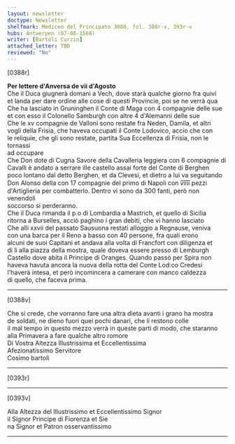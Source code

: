 ```yaml
---
layout: newsletter
doctype: Newsletter
shelfmark: Mediceo del Principato 3080, fol. 388r-v, 393r-v
hubs: Antwerpen (07-08-1568)
writer: [Bartoli Curzio]
attached_letter: TBD
reviewed: "No"
---
```


[0388r]  
  
  
<strong>Per lettere d'Anversa de vii d'Agosto</strong>  
Che il Duca giugnerà domani a Vech, dove starà qualche giorno fra quivi  
et landa per dare ordine alle cose di questi Provincie, poi se ne verrà qua  
Che ha lasciato in Gruninghen il Conte di Maga con 4 compagnie delle sue  
et con esso il Colonello Samburgh con altre 4 d'Alemanni delle sue  
Che le xv compagnie de Valloni sono restate fra Neden, Damila, et altri  
vogli della Frisia, che haveva occupati il Conte Lodovico, accio che con  
le reliquie, che gli sono restate, partita Sua Eccellenza di Frisia, non le tornassi  
ad occupare  
Che Don dote di Cugna Savore della Cavalleria leggiera con 6 compagnie di  
Cavalli è andato a serrare ille castello assai forte del Conte di Berghen  
poco lontano dal detto Berghen, et da Clevesi, et dietro a lui va seguitando  
Don Alonso della con 17 compagnie del primo di Napoli con v̅i̅i̅i̅i̅ pezzi  
d'Artiglieria per combatterlo. Dentro vi sono da 300 fanti, però non venendoli  
soccorso si perderanno.  
Che il Duca rimanda il p.o di Lombardia a Mastrich, et quello di Sicilia  
ritorna a Burselles, acciò paghino i gran debiti, che vi hanno lasciato  
Che alli xxvii del passato Sausuona restati alloggio a Regnause, veniva  
con una barca per il Reno a basso con 40 persone, fra quali erono  
alcuni de suoi Capitani et andava alla volta di Francfort con diligenza et  
di lì alla piazza della mostra, quale doveva essere presso di Lemburgh  
Castello dove abita il Principe di Oranges. Quando passò per Spira non  
haveva havuta ancora la nuova della rotta del Conte Lod:co Credesi  
l'haverà intesa, et però incomincera a camerare con manco caldezza  
di quello, che faceva prima.  
  
---  

[0388v]  
  
  
Che si crede, che vorranno fare una altra dieta avanti i grano ha mostra  
de soldati, ne dieno fuori quei pochi danari, che li restono colle  
il mal tempo in questo mezzo verrà in queste parti di modo, che staranno  
alla Primavera a fare qualche altro romore  
Di Vostra Altezza Illustrissima et Eccellentissima  
Afezionatissimo Servitore  
Cosimo bartoli  
  
---  

[0393r]  
  
  
  
---  

[0393v]  
  
  
Alla Altezza del Illustrissimo et Eccellentissimo Signor  
il Signor Principe di Fiorenza et Sie  
na Signor et Patron osservantissimo  
  
---  

